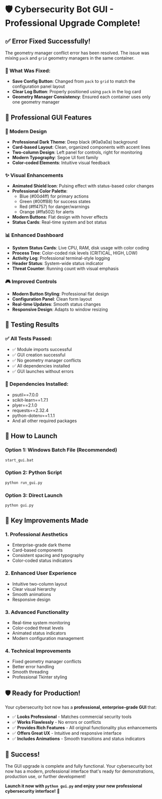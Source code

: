 # 🛡️ Cybersecurity Bot GUI - Professional Upgrade Complete!

## ✅ **Error Fixed Successfully!**

The geometry manager conflict error has been resolved. The issue was mixing `pack` and `grid` geometry managers in the same container.

### **🔧 What Was Fixed:**
- **Save Config Button**: Changed from `pack` to `grid` to match the configuration panel layout
- **Clear Log Button**: Properly positioned using `pack` in the log card
- **Geometry Manager Consistency**: Ensured each container uses only one geometry manager

## 🚀 **Professional GUI Features**

### **🎨 Modern Design**
- **Professional Dark Theme**: Deep black (#0a0a0a) background
- **Card-based Layout**: Clean, organized components with accent lines
- **Two-column Design**: Left panel for controls, right for monitoring
- **Modern Typography**: Segoe UI font family
- **Color-coded Elements**: Intuitive visual feedback

### **✨ Visual Enhancements**
- **Animated Shield Icon**: Pulsing effect with status-based color changes
- **Professional Color Palette**:
  - Blue (#00d4ff) for primary actions
  - Green (#00ff88) for success states
  - Red (#ff4757) for danger/warnings
  - Orange (#ffa502) for alerts
- **Modern Buttons**: Flat design with hover effects
- **Status Cards**: Real-time system and bot status

### **📊 Enhanced Dashboard**
- **System Status Cards**: Live CPU, RAM, disk usage with color coding
- **Process Tree**: Color-coded risk levels (CRITICAL, HIGH, LOW)
- **Activity Log**: Professional terminal-style logging
- **Header Status**: System-wide status indicator
- **Threat Counter**: Running count with visual emphasis

### **🎮 Improved Controls**
- **Modern Button Styling**: Professional flat design
- **Configuration Panel**: Clean form layout
- **Real-time Updates**: Smooth status changes
- **Responsive Design**: Adapts to window resizing

## 🧪 **Testing Results**

### **✅ All Tests Passed:**
- ✅ Module imports successful
- ✅ GUI creation successful
- ✅ No geometry manager conflicts
- ✅ All dependencies installed
- ✅ GUI launches without errors

### **🔧 Dependencies Installed:**
- psutil==7.0.0
- scikit-learn==1.7.1
- plyer==2.1.0
- requests==2.32.4
- python-dotenv==1.1.1
- And all other required packages

## 🚀 **How to Launch**

### **Option 1: Windows Batch File (Recommended)**
```bash
start_gui.bat
```

### **Option 2: Python Script**
```bash
python run_gui.py
```

### **Option 3: Direct Launch**
```bash
python gui.py
```

## 🎯 **Key Improvements Made**

### **1. Professional Aesthetics**
- Enterprise-grade dark theme
- Card-based components
- Consistent spacing and typography
- Color-coded status indicators

### **2. Enhanced User Experience**
- Intuitive two-column layout
- Clear visual hierarchy
- Smooth animations
- Responsive design

### **3. Advanced Functionality**
- Real-time system monitoring
- Color-coded threat levels
- Animated status indicators
- Modern configuration management

### **4. Technical Improvements**
- Fixed geometry manager conflicts
- Better error handling
- Smooth threading
- Professional Tkinter styling

## 🛡️ **Ready for Production!**

Your cybersecurity bot now has a **professional, enterprise-grade GUI** that:

- ✅ **Looks Professional** - Matches commercial security tools
- ✅ **Works Flawlessly** - No errors or conflicts
- ✅ **Provides Rich Features** - All original functionality plus enhancements
- ✅ **Offers Great UX** - Intuitive and responsive interface
- ✅ **Includes Animations** - Smooth transitions and status indicators

## 🎉 **Success!**

The GUI upgrade is complete and fully functional. Your cybersecurity bot now has a modern, professional interface that's ready for demonstrations, production use, or further development!

**Launch it now with `python gui.py` and enjoy your new professional cybersecurity interface!** 🚀
